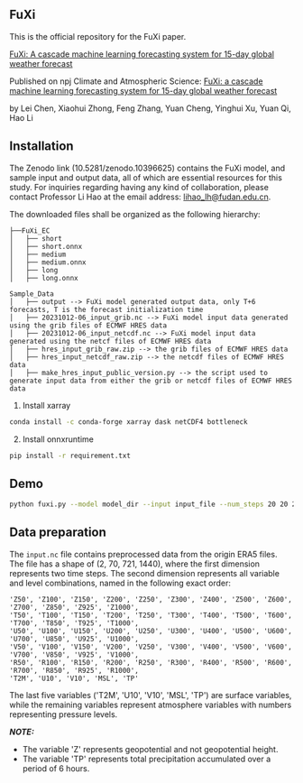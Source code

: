 ## FuXi


This is the official repository for the FuXi paper.

[FuXi: A cascade machine learning forecasting system for 15-day global weather forecast
](https://arxiv.org/abs/2306.12873)

Published on npj Climate and Atmospheric Science: [FuXi: a cascade machine learning forecasting system for 15-day global weather forecast
](https://www.nature.com/articles/s41612-023-00512-1)

by Lei Chen, Xiaohui Zhong, Feng Zhang, Yuan Cheng, Yinghui Xu, Yuan Qi, Hao Li



## Installation

The Zenodo link (10.5281/zenodo.10396625) contains the FuXi model, and sample input and output data, all of which are essential resources for this study. For inquiries regarding having any kind of collaboration, please contact Professor Li Hao at the email address: lihao_lh@fudan.edu.cn.

The downloaded files shall be organized as the following hierarchy:

```plain
├──FuXi_EC
│   ├── short
│   ├── short.onnx
│   ├── medium
│   ├── medium.onnx
│   ├── long
│   ├── long.onnx

Sample_Data
│   ├── output --> FuXi model generated output data, only T+6 forecasts, T is the forecast initialization time
│   ├── 20231012-06_input_grib.nc --> FuXi model input data generated using the grib files of ECMWF HRES data
│   ├── 20231012-06_input_netcdf.nc --> FuXi model input data generated using the netcf files of ECMWF HRES data
│   ├── hres_input_grib_raw.zip --> the grib files of ECMWF HRES data
│   ├── hres_input_netcdf_raw.zip --> the netcdf files of ECMWF HRES data
│   ├── make_hres_input_public_version.py --> the script used to generate input data from either the grib or netcdf files of ECMWF HRES data

```

1. Install xarray 

```bash
conda install -c conda-forge xarray dask netCDF4 bottleneck
```

2. Install onnxruntime

```bash
pip install -r requirement.txt
```

## Demo

```bash 
python fuxi.py --model model_dir --input input_file --num_steps 20 20 20
```


## Data preparation 

The `input.nc` file contains preprocessed data from the origin ERA5 files. The file has a shape of (2, 70, 721, 1440), where the first dimension represents two time steps. The second dimension represents all variable and level combinations, named in the following exact order:

```plain
'Z50', 'Z100', 'Z150', 'Z200', 'Z250', 'Z300', 'Z400', 'Z500', 'Z600', 'Z700', 'Z850', 'Z925', 'Z1000', 
'T50', 'T100', 'T150', 'T200', 'T250', 'T300', 'T400', 'T500', 'T600', 'T700', 'T850', 'T925', 'T1000', 
'U50', 'U100', 'U150', 'U200', 'U250', 'U300', 'U400', 'U500', 'U600', 'U700', 'U850', 'U925', 'U1000', 
'V50', 'V100', 'V150', 'V200', 'V250', 'V300', 'V400', 'V500', 'V600', 'V700', 'V850', 'V925', 'V1000', 
'R50', 'R100', 'R150', 'R200', 'R250', 'R300', 'R400', 'R500', 'R600', 'R700', 'R850', 'R925', 'R1000', 
'T2M', 'U10', 'V10', 'MSL', 'TP'
```

The last five variables ('T2M', 'U10', 'V10', 'MSL', 'TP') are surface variables, while the remaining variables represent atmosphere variables with numbers representing pressure levels.


**_NOTE:_**

- The variable 'Z' represents geopotential and not geopotential height.
- The variable 'TP' represents total precipitation accumulated over a period of 6 hours.


